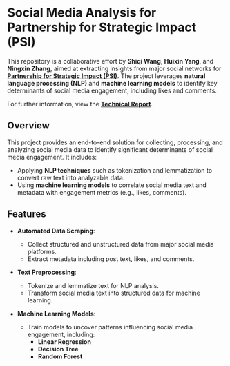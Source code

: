 # Social Media Analysis for Partnership for Strategic Impact (PSI)

This repository is a collaborative effort by **Shiqi Wang**, **Huixin Yang**, and **Ningxin Zhang**, aimed at extracting insights from major social networks for [**Partnership for Strategic Impact (PSI)**](https://impactstorycoaching.com/meet-your-coaches/). The project leverages **natural language processing (NLP)** and **machine learning models** to identify key determinants of social media engagement, including likes and comments.

For further information, view the [**Technical Report**](SocialMediaAnalysisPSI/reports/Technical%20Report.pdf).

## Overview

This project provides an end-to-end solution for collecting, processing, and analyzing social media data to identify significant determinants of social media engagement. It includes:
- Applying **NLP techniques** such as tokenization and lemmatization to convert raw text into analyzable data.
- Using **machine learning models** to correlate social media text and metadata with engagement metrics (e.g., likes, comments).

## Features

- **Automated Data Scraping**:
  - Collect structured and unstructured data from major social media platforms.
  - Extract metadata including post text, likes, and comments.

- **Text Preprocessing**:
  - Tokenize and lemmatize text for NLP analysis.
  - Transform social media text into structured data for machine learning.

- **Machine Learning Models**:
  - Train models to uncover patterns influencing social media engagement, including:
    - **Linear Regression**
    - **Decision Tree**
    - **Random Forest**
